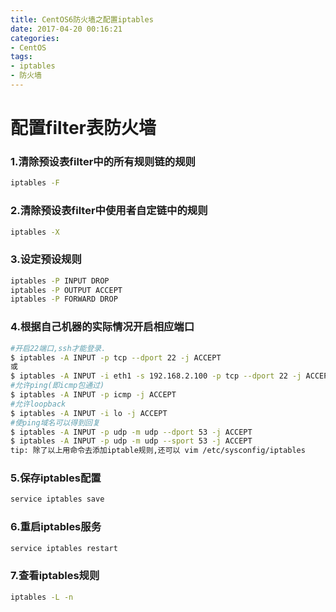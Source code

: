 ```yaml
---
title: CentOS6防火墙之配置iptables
date: 2017-04-20 00:16:21
categories:
- CentOS
tags:
- iptables
- 防火墙
---
```


# 配置filter表防火墙

### 1.清除预设表filter中的所有规则链的规则
```bash
iptables -F
```

### 2.清除预设表filter中使用者自定链中的规则

```bash
iptables -X
```

### 3.设定预设规则

```bash
iptables -P INPUT DROP
iptables -P OUTPUT ACCEPT
iptables -P FORWARD DROP
```

### 4.根据自己机器的实际情况开启相应端口

```bash
#开启22端口,ssh才能登录.
$ iptables -A INPUT -p tcp --dport 22 -j ACCEPT
或
$ iptables -A INPUT -i eth1 -s 192.168.2.100 -p tcp --dport 22 -j ACCEPT #指定eth1网卡和192.168.2.100允许ssh登录
#允许ping(即icmp包通过)
$ iptables -A INPUT -p icmp -j ACCEPT
#允许loopback
$ iptables -A INPUT -i lo -j ACCEPT
#使ping域名可以得到回复
$ iptables -A INPUT -p udp -m udp --dport 53 -j ACCEPT 
$ iptables -A INPUT -p udp -m udp --sport 53 -j ACCEPT
tip: 除了以上用命令去添加iptable规则,还可以 vim /etc/sysconfig/iptables
```

### 5.保存iptables配置

```bash
service iptables save
```

### 6.重启iptables服务

```bash
service iptables restart
```

### 7.查看iptables规则

```bash
iptables -L -n
```
